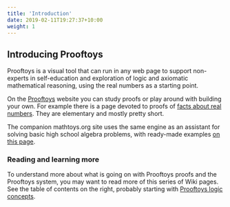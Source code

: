 ```yaml
---
title: 'Introduction'
date: 2019-02-11T19:27:37+10:00
weight: 1
---
```


## Introducing Prooftoys

Prooftoys is a visual tool that can run in any web page
to support non-experts in self-education and exploration
of logic and axiomatic mathematical reasoning,
using the real numbers as a starting point.

On the [Prooftoys](http://prooftoys.org/) website
you can study proofs or play around with building your
own.  For example there is a page devoted to proofs of
[facts about real numbers](http://prooftoys.org/real-number-facts.html).
They are elementary and mostly pretty short.

The companion mathtoys.org site
uses the same engine as an assistant for solving basic
high school algebra problems, with ready-made examples
[on this page](http://mathtoys.org/equations.html).

### Reading and learning more

To understand more about what is going on with Prooftoys
proofs and the Prooftoys system, you may want to read more of
this series of Wiki pages.  See the table of contents on the right,
probably starting with [Prooftoys logic concepts](/2-prooftoys-logic-concepts).

